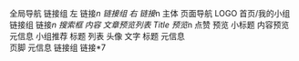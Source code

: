 全局导航
    链接组 左
        链接*n
    链接组 右
        链接*n
主体
    页面导航
        LOGO 首页/我的小组
        链接组
            链接*n
        搜索框
    内容
        文章预览列表
            Title
            预览*n
                点赞
                预览
                    小标题
                    内容预览
                    元信息
        小组推荐
            标题
            列表
                头像
                文字
                    标题
                    元信息    
页脚
    元信息
    链接组
        链接*7